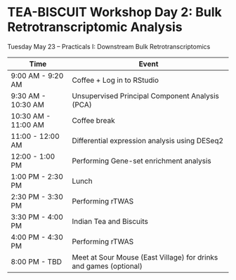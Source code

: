 # TEA-BISCUIT Workshop Day 2: Bulk Retrotranscriptomic Analysis


Tuesday May 23 – Practicals I: Downstream Bulk Retrotranscriptomics

| Time | Event |
| ------------- | ------------- |
| 9:00 AM - 9:20 AM | Coffee + Log in to RStudio |
| 9:30 AM - 10:30 AM | Unsupervised Principal Component Analysis (PCA) |
| 10:30 AM - 11:00 AM | Coffee break 
| 11:00 - 12:00 AM | Differential expression analysis using DESeq2
| 12:00 - 1:00 PM | Performing Gene-set enrichment analysis
| 1:00 PM - 2:30 PM | Lunch
| 2:30 PM - 3:30 PM | Performing rTWAS
| 3:30 PM - 4:00 PM | Indian Tea and Biscuits
| 4:00 PM - 4:30 PM | Performing rTWAS
| 8:00 PM - TBD | Meet at Sour Mouse (East Village) for drinks and games (optional) |


